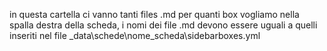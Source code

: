 in questa cartella ci vanno tanti files .md per quanti box vogliamo nella spalla destra della scheda, i nomi dei file .md devono essere uguali a quelli inseriti nel  file  _data\schede\nome_scheda\sidebarboxes.yml

